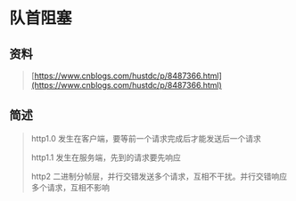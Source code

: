 # 队首阻塞

## 资料

> [https://www.cnblogs.com/hustdc/p/8487366.html](https://www.cnblogs.com/hustdc/p/8487366.html)

## 简述

> http1.0 发生在客户端，要等前一个请求完成后才能发送后一个请求
>
> http1.1 发生在服务端，先到的请求要先响应
>
> http2 二进制分帧层，并行交错发送多个请求，互相不干扰。并行交错响应多个请求，互相不影响



